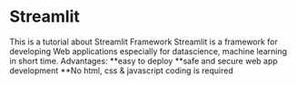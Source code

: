 #  S t r e a m l i t 
This is a tutorial about Streamlit Framework
Streamlit is a framework for developing Web applications especially for datascience, machine learning in short time.
Advantages:
**easy to deploy
**safe and secure web app development
**No html, css & javascript coding is required
 
 
